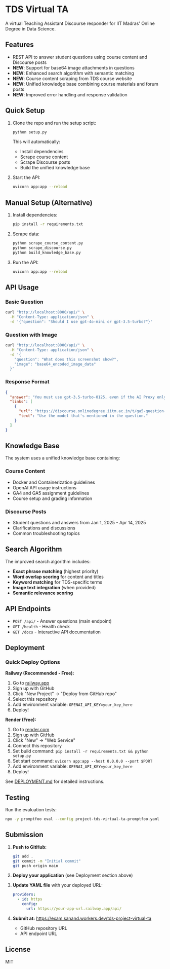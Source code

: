# TDS Virtual TA

A virtual Teaching Assistant Discourse responder for IIT Madras' Online Degree in Data Science.

## Features
- REST API to answer student questions using course content and Discourse posts
- **NEW**: Support for base64 image attachments in questions
- **NEW**: Enhanced search algorithm with semantic matching
- **NEW**: Course content scraping from TDS course website
- **NEW**: Unified knowledge base combining course materials and forum posts
- **NEW**: Improved error handling and response validation

## Quick Setup
1. Clone the repo and run the setup script:
   ```bash
   python setup.py
   ```
   This will automatically:
   - Install dependencies
   - Scrape course content
   - Scrape Discourse posts
   - Build the unified knowledge base

2. Start the API:
   ```bash
   uvicorn app:app --reload
   ```

## Manual Setup (Alternative)
1. Install dependencies:
   ```bash
   pip install -r requirements.txt
   ```

2. Scrape data:
   ```bash
   python scrape_course_content.py
   python scrape_discourse.py
   python build_knowledge_base.py
   ```

3. Run the API:
   ```bash
   uvicorn app:app --reload
   ```

## API Usage

### Basic Question
```bash
curl "http://localhost:8000/api/" \
  -H "Content-Type: application/json" \
  -d '{"question": "Should I use gpt-4o-mini or gpt-3.5-turbo?"}'
```

### Question with Image
```bash
curl "http://localhost:8000/api/" \
  -H "Content-Type: application/json" \
  -d '{
    "question": "What does this screenshot show?",
    "image": "base64_encoded_image_data"
  }'
```

### Response Format
```json
{
  "answer": "You must use gpt-3.5-turbo-0125, even if the AI Proxy only supports gpt-4o-mini...",
  "links": [
    {
      "url": "https://discourse.onlinedegree.iitm.ac.in/t/ga5-question-8-clarification/155939",
      "text": "Use the model that's mentioned in the question."
    }
  ]
}
```

## Knowledge Base

The system uses a unified knowledge base containing:

### Course Content
- Docker and Containerization guidelines
- OpenAI API usage instructions
- GA4 and GA5 assignment guidelines
- Course setup and grading information

### Discourse Posts
- Student questions and answers from Jan 1, 2025 - Apr 14, 2025
- Clarifications and discussions
- Common troubleshooting topics

## Search Algorithm

The improved search algorithm includes:
- **Exact phrase matching** (highest priority)
- **Word overlap scoring** for content and titles
- **Keyword matching** for TDS-specific terms
- **Image text integration** (when provided)
- **Semantic relevance scoring**

## API Endpoints

- `POST /api/` - Answer questions (main endpoint)
- `GET /health` - Health check
- `GET /docs` - Interactive API documentation

## Deployment

### Quick Deploy Options

**Railway (Recommended - Free):**
1. Go to [railway.app](https://railway.app)
2. Sign up with GitHub
3. Click "New Project" → "Deploy from GitHub repo"
4. Select this repository
5. Add environment variable: `OPENAI_API_KEY=your_key_here`
6. Deploy!

**Render (Free):**
1. Go to [render.com](https://render.com)
2. Sign up with GitHub
3. Click "New" → "Web Service"
4. Connect this repository
5. Set build command: `pip install -r requirements.txt && python setup.py`
6. Set start command: `uvicorn app:app --host 0.0.0.0 --port $PORT`
7. Add environment variable: `OPENAI_API_KEY=your_key_here`
8. Deploy!

See [DEPLOYMENT.md](DEPLOYMENT.md) for detailed instructions.

## Testing
Run the evaluation tests:
```bash
npx -y promptfoo eval --config project-tds-virtual-ta-promptfoo.yaml
```

## Submission

1. **Push to GitHub:**
   ```bash
   git add .
   git commit -m "Initial commit"
   git push origin main
   ```

2. **Deploy your application** (see Deployment section above)

3. **Update YAML file** with your deployed URL:
   ```yaml
   providers:
     - id: https
       config:
         url: https://your-app-url.railway.app/api/
   ```

4. **Submit at:** https://exam.sanand.workers.dev/tds-project-virtual-ta
   - GitHub repository URL
   - API endpoint URL

## License
MIT 
